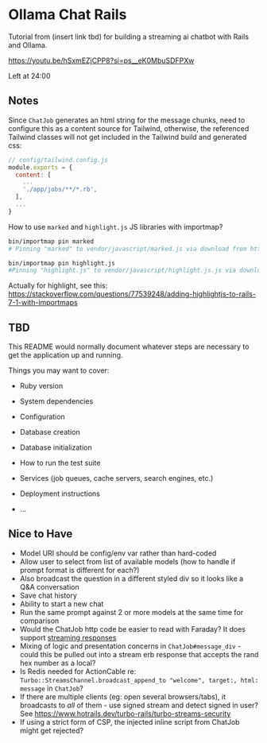 # Ollama Chat Rails

Tutorial from (insert link tbd) for building a streaming ai chatbot with Rails and Ollama.

https://youtu.be/hSxmEZjCPP8?si=ps__eK0MbuSDFPXw

Left at 24:00

## Notes

Since `ChatJob` generates an html string for the message chunks, need to configure this as a content source for Tailwind, otherwise, the referenced Tailwind classes will not get included in the Tailwind build and generated css:

```javascript
// config/tailwind.config.js
module.exports = {
  content: [
    ...
    './app/jobs/**/*.rb',
  ],
  ...
}
```

How to use `marked` and `highlight.js` JS libraries with importmap?

```bash
bin/importmap pin marked
# Pinning "marked" to vendor/javascript/marked.js via download from https://ga.jspm.io/npm:marked@12.0.1/lib/marked.esm.js

bin/importmap pin highlight.js
#Pinning "highlight.js" to vendor/javascript/highlight.js.js via download from https://ga.jspm.io/npm:highlight.js@11.9.0/es/index.js
```

Actually for highlight, see this: https://stackoverflow.com/questions/77539248/adding-highlightjs-to-rails-7-1-with-importmaps

## TBD

This README would normally document whatever steps are necessary to get the
application up and running.

Things you may want to cover:

* Ruby version

* System dependencies

* Configuration

* Database creation

* Database initialization

* How to run the test suite

* Services (job queues, cache servers, search engines, etc.)

* Deployment instructions

* ...


## Nice to Have

* Model URI should be config/env var rather than hard-coded
* Allow user to select from list of available models (how to handle if prompt format is different for each?)
* Also broadcast the question in a different styled div so it looks like a Q&A conversation
* Save chat history
* Ability to start a new chat
* Run the same prompt against 2 or more models at the same time for comparison
* Would the ChatJob http code be easier to read with Faraday? It does support [streaming responses](https://lostisland.github.io/faraday/#/adapters/custom/streaming)
* Mixing of logic and presentation concerns in `ChatJob#message_div` - could this be pulled out into a stream erb response that accepts the rand hex number as a local?
* Is Redis needed for ActionCable re: `Turbo::StreamsChannel.broadcast_append_to "welcome", target:, html: message` in `ChatJob`?
* If there are multiple clients (eg: open several browsers/tabs), it broadcasts to *all* of them - use signed stream and detect signed in user? See https://www.hotrails.dev/turbo-rails/turbo-streams-security
* If using a strict form of CSP, the injected inline script from ChatJob might get rejected?
